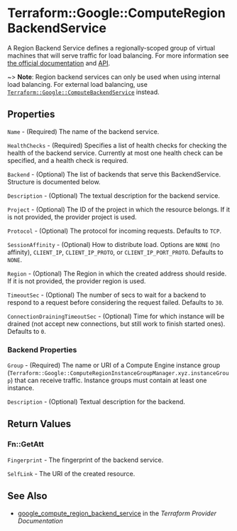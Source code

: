 # Terraform::Google::ComputeRegionBackendService

A Region Backend Service defines a regionally-scoped group of virtual machines that will serve traffic for load balancing.
For more information see [the official documentation](https://cloud.google.com/compute/docs/load-balancing/internal/)
and [API](https://cloud.google.com/compute/docs/reference/latest/regionBackendServices).

~> **Note**: Region backend services can only be used when using internal load balancing. For external load balancing, use
  [`Terraform::Google::ComputeBackendService`](compute_backend_service.html) instead.

## Properties

`Name` - (Required) The name of the backend service.

`HealthChecks` - (Required) Specifies a list of health checks
for checking the health of the backend service. Currently at most
one health check can be specified, and a health check is required.

`Backend` - (Optional) The list of backends that serve this BackendService.
Structure is documented below.

`Description` - (Optional) The textual description for the backend service.

`Project` - (Optional) The ID of the project in which the resource belongs. If it
is not provided, the provider project is used.

`Protocol` - (Optional) The protocol for incoming requests. Defaults to
`TCP`.

`SessionAffinity` - (Optional) How to distribute load. Options are `NONE` (no
affinity), `CLIENT_IP`, `CLIENT_IP_PROTO`, or `CLIENT_IP_PORT_PROTO`.
Defaults to `NONE`.

`Region` - (Optional) The Region in which the created address should reside.
If it is not provided, the provider region is used.

`TimeoutSec` - (Optional) The number of secs to wait for a backend to respond
to a request before considering the request failed. Defaults to `30`.

`ConnectionDrainingTimeoutSec` - (Optional) Time for which instance will be drained
(not accept new connections, but still work to finish started ones). Defaults to `0`.

### Backend Properties

`Group` - (Required) The name or URI of a Compute Engine instance group
(`Terraform::Google::ComputeRegionInstanceGroupManager.xyz.instanceGroup`) that can
receive traffic. Instance groups must contain at least one instance.

`Description` - (Optional) Textual description for the backend.


## Return Values

### Fn::GetAtt

`Fingerprint` - The fingerprint of the backend service.

`SelfLink` - The URI of the created resource.

## See Also

* [google_compute_region_backend_service](https://www.terraform.io/docs/providers/google/r/compute_region_backend_service.html) in the _Terraform Provider Documentation_
